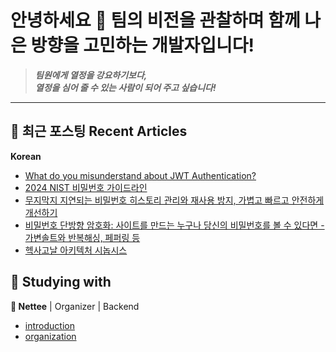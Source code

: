 # 안녕하세요 👋 팀의 비전을 관찰하며 함께 나은 방향을 고민하는 개발자입니다!

> **_팀원에게 열정을 강요하기보다,  
> 열정을 심어 줄 수 있는 사람이 되어 주고 싶습니다!_**

---

<!--
**merge-simpson/merge-simpson** is a ✨ _special_ ✨ repository because its `README.md` (this file) appears on your GitHub profile.

Here are some ideas to get you started:

- 🔭 I’m currently working on ...
- 🌱 I’m currently learning ...
- 👯 I’m looking to collaborate on ...
- 🤔 I’m looking for help with ...
- 💬 Ask me about ...
- 📫 How to reach me: ...
- 😄 Pronouns: ...
- ⚡ Fun fact: ...
-->

## 💬 최근 포스팅 Recent Articles

**Korean**

- [What do you misunderstand about JWT Authentication?](https://blog.letsdev.me/concept-jwt-authentication-1-kor)
- [2024 NIST 비밀번호 가이드라인](https://blog.letsdev.me/nist-password-guidelines-2024-kor)
- [무지막지 지연되는 비밀번호 히스토리 관리와 재사용 방지, 가볍고 빠르고 안전하게 개선하기](https://blog.letsdev.me/password-history-kor)
- [비밀번호 단방향 암호화: 사이트를 만드는 누구나 당신의 비밀번호를 볼 수 있다면 - 가변솔트와 반복해싱, 페퍼링 등](https://blog.letsdev.me/password-encryption-concept-kor)
- [헥사고날 아키텍처 시놉시스](https://blog.letsdev.me/hexagonal-architecture-synopsis-kor)

## 🔭 Studying with

**🚀 Nettee**
| Organizer | Backend

- [introduction](https://nettee.notion.site/Introduction-Nettee-s-Blog-13301973b23a806f9471cc4a6f22cd14)
- [organization](https://github.com/nettee-space)
